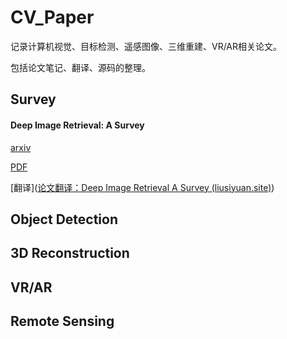 # CV_Paper
记录计算机视觉、目标检测、遥感图像、三维重建、VR/AR相关论文。

包括论文笔记、翻译、源码的整理。

## Survey

#### Deep Image Retrieval: A Survey

[arxiv](https://arxiv.org/abs/2101.11282)

[PDF](https://arxiv.org/pdf/2101.11282.pdf)

[翻译]([论文翻译：Deep Image Retrieval A Survey (liusiyuan.site)](https://liusiyuan.site/2021/02/05/论文翻译：Deep-Image-Retrieval-A-Survey/))

## Object Detection





## 3D Reconstruction





## VR/AR





## Remote Sensing

